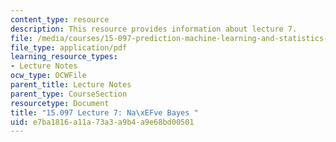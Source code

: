```yaml
---
content_type: resource
description: This resource provides information about lecture 7.
file: /media/courses/15-097-prediction-machine-learning-and-statistics-spring-2012/e7ba1816a11a73a3a9b4a9e68bd00501_MIT15_097S12_lec07.pdf
file_type: application/pdf
learning_resource_types:
- Lecture Notes
ocw_type: OCWFile
parent_title: Lecture Notes
parent_type: CourseSection
resourcetype: Document
title: "15.097 Lecture 7: Na\xEFve Bayes "
uid: e7ba1816-a11a-73a3-a9b4-a9e68bd00501
---
```

